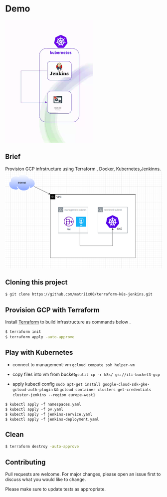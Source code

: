 # Demo
![Image](testtf.png)

## Brief
Provision GCP infrstructure using Terraform , Docker, Kubernetes,Jenkinns.
![Image](task.png)
## Cloning this project
```bash
$ git clone https://github.com/matriix00/terraform-k8s-jenkins.git
```

##  Provision  GCP with Terraform


Install [Terraform](https://developer.hashicorp.com/terraform/tutorials/aws-get-started/install-cli) to build infrastructure as commands below .

```bash
$ terraform init 
$ terraform apply -auto-approve
```

## Play with Kubernetes 
- connect to management-vm
```gcloud compute ssh helper-vm ```

 - copy files into vm from bucket```gsutil cp -r k8s/ gs://iti-bucket3-gcp```
- apply kubectl config 
```sudo apt-get install google-cloud-sdk-gke-gcloud-auth-plugin```
```&&```
```gcloud container clusters get-credentials cluster-jenkins --region europe-west1```
```
$ kubectl apply -f namespaces.yaml
$ kubectl apply -f pv.yaml
$ kubectl apply -f jenkins-service.yaml
$ kubectl apply -f jenkins-deployment.yaml
```
## Clean 
```bash
$ terraform destroy -auto-approve
```
## Contributing
Pull requests are welcome. For major changes, please open an issue first to discuss what you would like to change.

Please make sure to update tests as appropriate.

